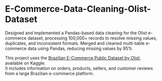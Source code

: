 # E-Commerce-Data-Cleaning-Olist-Dataset

Designed and implemented a Pandas-based data cleaning for the Olist e-commerce dataset, processing 100,000+ records to resolve missing values, duplicates, and inconsistent formats.
Merged and cleaned multi-table e-commerce data using Pandas, reducing missing values by 95%


This project uses the [Brazilian E-Commerce Public Dataset by Olist](https://www.kaggle.com/datasets/olistbr/brazilian-ecommerce?resource=download), available on Kaggle.  
It includes information on orders, products, sellers, and customer reviews from a large Brazilian e-commerce platform.
